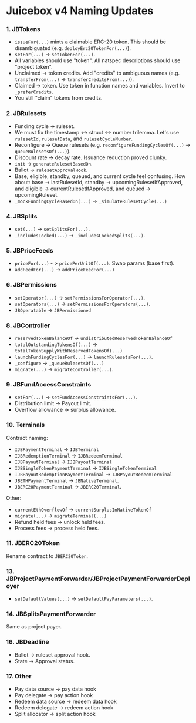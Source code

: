 # Juicebox v4 Naming Updates

### 1. JBTokens

- `issueFor(...)` mints a claimable ERC-20 token. This should be disambiguated (e.g. `deployErc20TokenFor(...)`).
- `setFor(...)` -> `setTokenFor(...)`.
- All variables should use "token". All natspec descriptions should use "project token".
- Unclaimed -> token credits. Add "credits" to ambiguous names (e.g. `transferFrom(...)` -> `transferCreditsFrom(...)`).
- Claimed -> token. Use token in function names and variables. Invert to `_preferCredits`.
- You still "claim" tokens from credits.

### 2. JBRulesets

- Funding cycle -> ruleset.
- We must fix the timestamp <-> struct <-> number trilemma. Let's use `rulesetId`, `rulesetData`, and `rulesetCycleNumber`.
- Reconfigure -> Queue rulesets (e.g. `reconfigureFundingCyclesOf(...)` -> `queueRulesetsOf(...)`).
- Discount rate -> decay rate. Issuance reduction proved clunky.
- `init` -> `generateRulesetBasedOn`.
- Ballot -> `rulesetApprovalHook`.
- Base, eligible, standby, queued, and current cycle feel confusing. How about: base -> lastRulesetId, standby -> upcomingRulesetIfApproved, and eligible -> currentRulesetIfApproved, and queued -> upcomingRuleset.
- `_mockFundingCycleBasedOn(...)` -> `_simulateRulesetCycle(...)`

### 4. JBSplits

- `set(...)` -> `setSplitsFor(...)`.
- `_includesLocked(...)` -> `_includesLockedSplits(...)`.

### 5. JBPriceFeeds

- `priceFor(...)` - > `pricePerUnitOf(...)`. Swap params (base first).
- `addFeedFor(...)` -> `addPriceFeedFor(...)`

### 6. JBPermissions

- `setOperator(...)` -> `setPermissionsForOperator(...)`.
- `setOperators(...)` -> `setPermissionsForOperators(...)`.
- `JBOperatable` -> `JBPermissioned`

### 8. JBController

- `reservedTokenBalanceOf` -> `undistributedReservedTokenBalanceOf`
- `totalOutstandingTokensOf(...)` -> `totalTokenSupplyWithReservedTokensOf(...)`
- `launchFundingCyclesFor(...)` -> `launchRulesetsFor(...)`.
- `_configure` -> `_queueRulesetsOf(...)`
- `migrate(...)` -> `migrateController(...)`.

### 9. JBFundAccessConstraints

- `setFor(...)` -> `setFundAccessConstraintsFor(...)`.
- Distribution limit -> Payout limit.
- Overflow allowance -> surplus allowance.

### 10. Terminals

Contract naming:

- `IJBPaymentTerminal` -> `IJBTerminal`
- `IJBRedemptionTerminal` -> `IJBRedeemTerminal`
- `IJBPayoutTerminal` -> `IJBPayoutTerminal`
- `IJBSingleTokenPaymentTerminal` -> `IJBSingleTokenTerminal`
- `IJBPayoutRedemptionPaymentTerminal` -> `IJBPayoutRedeemTerminal`
- `JBETHPaymentTerminal` -> `JBNativeTerminal`.
- `JBERC20PaymentTerminal` -> `JBERC20Terminal`.

Other:

- `currentEthOverflowOf` -> `currentSurplusInNativeTokenOf`
- `migrate(...)` -> `migrateTerminal(...)`
- Refund held fees -> unlock held fees.
- Process fees -> process held fees.

### 11. JBERC20Token

Rename contract to `JBERC20Token`.

### 13. JBProjectPaymentForwarder/JBProjectPaymentForwarderDeployer

- `setDefaultValues(...)` -> `setDefaultPayParameters(...)`.

### 14. JBSplitsPaymentForwarder

Same as project payer.

### 16. JBDeadline

- Ballot -> ruleset approval hook.
- State -> Approval status.

### 17. Other

- Pay data source -> pay data hook
- Pay delegate -> pay action hook
- Redeem data source -> redeem data hook
- Redeem delegate -> redeem action hook
- Split allocator -> split action hook
